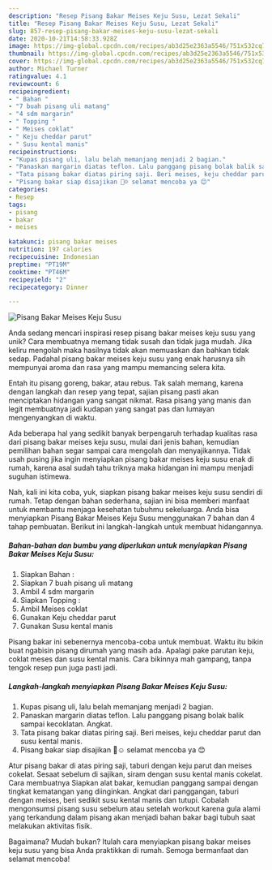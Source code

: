 ```yaml
---
description: "Resep Pisang Bakar Meises Keju Susu, Lezat Sekali"
title: "Resep Pisang Bakar Meises Keju Susu, Lezat Sekali"
slug: 857-resep-pisang-bakar-meises-keju-susu-lezat-sekali
date: 2020-10-21T14:58:33.928Z
image: https://img-global.cpcdn.com/recipes/ab3d25e2363a5546/751x532cq70/pisang-bakar-meises-keju-susu-foto-resep-utama.jpg
thumbnail: https://img-global.cpcdn.com/recipes/ab3d25e2363a5546/751x532cq70/pisang-bakar-meises-keju-susu-foto-resep-utama.jpg
cover: https://img-global.cpcdn.com/recipes/ab3d25e2363a5546/751x532cq70/pisang-bakar-meises-keju-susu-foto-resep-utama.jpg
author: Michael Turner
ratingvalue: 4.1
reviewcount: 6
recipeingredient:
- " Bahan "
- "7 buah pisang uli matang"
- "4 sdm margarin"
- " Topping "
- " Meises coklat"
- " Keju cheddar parut"
- " Susu kental manis"
recipeinstructions:
- "Kupas pisang uli, lalu belah memanjang menjadi 2 bagian."
- "Panaskan margarin diatas teflon. Lalu panggang pisang bolak balik sampai kecoklatan. Angkat."
- "Tata pisang bakar diatas piring saji. Beri meises, keju cheddar parut dan susu kental manis."
- "Pisang bakar siap disajikan 🤗☺ selamat mencoba ya 😊"
categories:
- Resep
tags:
- pisang
- bakar
- meises

katakunci: pisang bakar meises 
nutrition: 197 calories
recipecuisine: Indonesian
preptime: "PT19M"
cooktime: "PT46M"
recipeyield: "2"
recipecategory: Dinner

---
```



![Pisang Bakar Meises Keju Susu](https://img-global.cpcdn.com/recipes/ab3d25e2363a5546/751x532cq70/pisang-bakar-meises-keju-susu-foto-resep-utama.jpg)

Anda sedang mencari inspirasi resep pisang bakar meises keju susu yang unik? Cara membuatnya memang tidak susah dan tidak juga mudah. Jika keliru mengolah maka hasilnya tidak akan memuaskan dan bahkan tidak sedap. Padahal pisang bakar meises keju susu yang enak harusnya sih mempunyai aroma dan rasa yang mampu memancing selera kita.

Entah itu pisang goreng, bakar, atau rebus. Tak salah memang, karena dengan langkah dan resep yang tepat, sajian pisang pasti akan menciptakan hidangan yang sangat nikmat. Rasa pisang yang manis dan legit membuatnya jadi kudapan yang sangat pas dan lumayan mengenyangkan di waktu.

Ada beberapa hal yang sedikit banyak berpengaruh terhadap kualitas rasa dari pisang bakar meises keju susu, mulai dari jenis bahan, kemudian pemilihan bahan segar sampai cara mengolah dan menyajikannya. Tidak usah pusing jika ingin menyiapkan pisang bakar meises keju susu enak di rumah, karena asal sudah tahu triknya maka hidangan ini mampu menjadi suguhan istimewa.


Nah, kali ini kita coba, yuk, siapkan pisang bakar meises keju susu sendiri di rumah. Tetap dengan bahan sederhana, sajian ini bisa memberi manfaat untuk membantu menjaga kesehatan tubuhmu sekeluarga. Anda bisa menyiapkan Pisang Bakar Meises Keju Susu menggunakan 7 bahan dan 4 tahap pembuatan. Berikut ini langkah-langkah untuk membuat hidangannya.

<!--inarticleads1-->

##### Bahan-bahan dan bumbu yang diperlukan untuk menyiapkan Pisang Bakar Meises Keju Susu:

1. Siapkan  Bahan :
1. Siapkan 7 buah pisang uli matang
1. Ambil 4 sdm margarin
1. Siapkan  Topping :
1. Ambil  Meises coklat
1. Gunakan  Keju cheddar parut
1. Gunakan  Susu kental manis


Pisang bakar ini sebenernya mencoba-coba untuk membuat. Waktu itu bikin buat ngabisin pisang dirumah yang masih ada. Apalagi pake parutan keju, coklat meses dan susu kental manis. Cara bikinnya mah gampang, tanpa tengok resep pun juga pasti jadi. 

<!--inarticleads2-->

##### Langkah-langkah menyiapkan Pisang Bakar Meises Keju Susu:

1. Kupas pisang uli, lalu belah memanjang menjadi 2 bagian.
1. Panaskan margarin diatas teflon. Lalu panggang pisang bolak balik sampai kecoklatan. Angkat.
1. Tata pisang bakar diatas piring saji. Beri meises, keju cheddar parut dan susu kental manis.
1. Pisang bakar siap disajikan 🤗☺ selamat mencoba ya 😊


Atur pisang bakar di atas piring saji, taburi dengan keju parut dan meises cokelat. Sesaat sebelum di sajikan, siram dengan susu kental manis cokelat. Cara membuatnya Siapkan alat bakar, kemudian panggang sampai dengan tingkat kematangan yang diinginkan. Angkat dari panggangan, taburi dengan meises, beri sedikit susu kental manis dan tutupi. Cobalah mengonsumsi pisang susu sebelum atau setelah workout karena gula alami yang terkandung dalam pisang akan menjadi bahan bakar bagi tubuh saat melakukan aktivitas fisik. 

Bagaimana? Mudah bukan? Itulah cara menyiapkan pisang bakar meises keju susu yang bisa Anda praktikkan di rumah. Semoga bermanfaat dan selamat mencoba!
